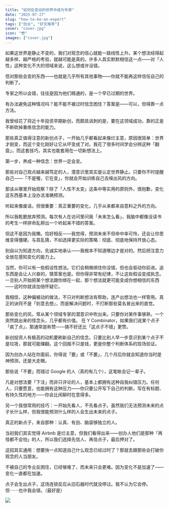 ```yaml
---
title: "如何在变动的世界中成为专家"
date: "2025-07-27"
slug: "how-to-be-an-expert"
tags: ["创业", "好文推荐"]
cover: "cover.jpg"
icon: "😎"
images: ["cover.jpg"]
---
```

如果这世界是静止不变的，我们对观念的信心就能一路线性上升。某个想法经得起越多样、越严格的考验，就越可能是真的。许多人其实默默相信这一点——对「人性」这种变化不大的领域来说，这么想或许没错。



但对那些会变的东西——也就是几乎所有其他事物——你就不能再这样信任自己的判断了。



专家之所以会错，往往是因为他们精通的，是一个早已过期的世界。



有办法避免这种情况吗？能不能不被过时信念困住？答案是——可以，但得靠一点方法。



我曾经花了将近十年投资早期新创，而颇具讽刺的是，要在这领域成功，靠的正是不断砍掉重练信念的能力。



那些真正值得注意的新创点子，一开始几乎都看起来像烂主意，原因很简单：世界才刚变，而这个变化刚好让它从坏变成了对。我花了很多时间学会分辨这种「翻盘」，而这套技巧，其实也能套用在一切新想法上。



第一步，养成一种信念：世界一定会变。



那些对自己观点越来越笃定的人，潜意识里其实是认定世界静止。只要你不时提醒自己——「不是喔，它在变」，你就会开始训练自己去嗅出风的方向。



那该从哪里开始观察？除了「人性不太变」这条中等实用的原则外，很抱歉，变化这东西基本上没办法准确预测。



听起来像废话，但很重要：真正重要的变化，几乎从来都来自意料之外的方向。



所以我乾脆放弃预测。每次有人在访问里问我「未来怎么看」，我脑中都像没读书的考生一样拼命乱掰出一个听起来不错的答案。



但这不是因为我懒。恰好相反——我觉得，预测未来不但命中率可怜，还会让你思维变得僵硬。与其乱猜，不如选择更实际的策略：彻底、彻底地保持开放心态。



别自以为知道方向，先诚实地承认——我根本不知道哪边才是对的。然后把注意力全放在感知变化的能力上。



当然，你可以有一些假设性想法。它们会稍微绑住你没错，但也会驱动你前进。追东西是会让人兴奋的，猜答案也是。但你得非常有纪律，不让这些假设变成执念。
一旦别人开始把某个想法跟你绑在一起，那个想法就更可能变成你想相信的东西——这时你就该加倍怀疑它。



我相信，这种偏被动的做法，不只对判断想法有帮助，连产出想法也一样管用。真正的诀窍不是「刻意去想」，而是解决问题时，不打断那些莫名冒出来的直觉。



那些变化的风，常从某个领域专家的潜意识中吹出来。只要你对某件事够熟，一个突然跳出来的怪念头，几乎都有价值。
在 Y Combinator，如果我们说某个点子「疯了点」，那通常是称赞——搞不好还比「这点子不错」更赞。



新创投资人有极高的动机要刷新自己的信念。只要比别人早一步意识到某个点子不是垃圾，那就可能赚翻。这个回报不只是钱，更是你整个判断体系的现场验证。



因为创办人站在你面前，你得说「要」或「不要」，几个月后你就会知道你当时是神预测，还是大走眼。



那些说「不要」而错过 Google 的人（真的有几个），这笔帐会记一辈子。



凡是对想法要「下注」而非只评论的人，基本上都拥有这种自我纠错压力。任何人，只要愿意，也能拥有这种压力——你只要公开写下自己的判断。写在有标题、有持久性的地方——你会比闲聊时在意得多。



另一个我很常用的技巧：一开始先看人，不先看点子。虽然我们无法预测未来的点子长什么样，但我很能预测什么样的人会生出未来的点子。



真正的新点子，来自那种：认真、有劲、脑袋够独立的人。



当初我们其实觉得 Airbnb 是烂主意，但我们看得出来——创办人他们是那种「再怪都不会怕」的人，所以我们选择先信人、再信点子，最后押对了。



这招其实通用：想要快一点知道自己什么观念已经过时了？那就去跟那些会打破你观念的人当朋友。



不被自己的专业反困住，已经够难了，而未来只会更难。因为变化不是加速了——变化一直都在加速。



点子会生出点子，这场连锁反应从旧石器时代就没停过。我不认为它会停。
但⋯⋯也许我会错。（最好是）




![](https://prod-files-secure.s3.us-west-2.amazonaws.com/112d0858-5090-4d34-a606-b75eb8d65fd2/46476355-9cf3-4e99-9b7a-3531bc426380/1000202064.png?X-Amz-Algorithm=AWS4-HMAC-SHA256&X-Amz-Content-Sha256=UNSIGNED-PAYLOAD&X-Amz-Credential=ASIAZI2LB466TJVBJ6OE%2F20251008%2Fus-west-2%2Fs3%2Faws4_request&X-Amz-Date=20251008T104643Z&X-Amz-Expires=3600&X-Amz-Security-Token=IQoJb3JpZ2luX2VjECIaCXVzLXdlc3QtMiJHMEUCIQCcAyvyKkX49%2FaFVXrvCDE0Xh%2BzOKv%2BQ0t2klBXxN%2FrnwIgVKP3ydYqtPUfsEpxnUbd5%2F6muMuHRyxLAGaR1YUuLlUqiAQIu%2F%2F%2F%2F%2F%2F%2F%2F%2F%2F%2FARAAGgw2Mzc0MjMxODM4MDUiDLPKX98P0daUmdTCoyrcA8IWYdtfLWvwDssdXNm1qBZMPUveEh%2FZuQnbzjtXNda9Bqp5lIJsY5Hz0fxi%2FdVOJn9yAJlbVkYyoYCjkjnDhBPrgCtR3HcOPrcQ06TrUgvxwskxdOvsRyGubudyPQaXKhYcUMquKepOw3fBk1f4TyhGefPTkoaLCWh7Lww4kLHhH7bkBWWjNSq7odqAVzMC5ZQ27tYOcw1JzofdJDkbirieiioHvfE7k3pUIJrcegsKJhOBGK5A2d8%2BXIcvX5hkTDN%2F0pGOwwGQCeQxwrWpG7OWQmhMB5FO4e43OUUUttaEX7drVPlnKikgbMSAUthW0wHIbQazwT4hbhzl1M1DpAO2PGvqNQLmY2QBaudHb%2FvcqnwIALufJuN0mj7Fs2Z%2BJFxttiBpJuS0cY5QHgMQtc84HRq17hf62Bq4buzqx0fQ%2FvRdallQn8TIG%2FUjrr07wvk%2F4u3x%2Fvzkit59SZlq6IlR7TBOrc%2BLlhyYF70wXjlbs75AOr29NbSug5qCHLV6eok8qQWact4XYai78Nc7xH1eFe%2B7is1urh1TBBTBzgd87t0YX9V0pxTu9zTPq2cGHsnBZ9EOMVglQP4v8YDgdeIqsB9r7l7MpVBiHronuZ0whQjjhwRe4jPY67KLMLTqmMcGOqUBGmlFLE1RjIaKUQ4kEeq9pl9xduJEEeE9OHx9PGzOtA1pn47HPAm4kQ18%2B%2BU12msrvT8ukGI4Ur1P3NA3eDVtIndI8tnJmRCclTehbZk6KBeXqt4QKFdpPhnQsvcC%2F0PPC%2Bhnb6KQjAO1k0qZIgPOaY10rQrESyLWJuH%2FsgPatHxoQ1%2BWuM3ijhu16H31hETe0V6atQ%2FQUK%2BbJ2AW7MKX2PJq4bl%2F&X-Amz-Signature=21a026cfea4ba862a9b97153762490a16edb080c9d7483c2e6959edd58659ddf&X-Amz-SignedHeaders=host&x-amz-checksum-mode=ENABLED&x-id=GetObject)


